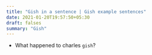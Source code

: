 ```yaml
---
title: "Gish in a sentence | Gish example sentences"
date: 2021-01-20T19:57:50+05:30
draft: falses
summary: "Gish"
---
```

- What happened to charles `gish`?
                 
